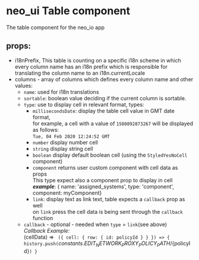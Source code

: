 # neo_ui Table component
The table component for the neo_io app

## props:
* i18nPrefix, This table is counting on a specific i18n scheme in which every column name 
has an i18n prefix which is responsible for translating the column name to an i18n.currentLocale
* columns - array of columns which defines every column name and other values:
    * `name`: used for i18n translations
    * `sortable`: boolean value deciding if the current column is sortable.
    * `type`: use to display cell in relevant format, types:
        * `millisecondsDate`: display the table cell value in GMT date format, 
        <br/> for example, a cell with a value of `1580892873267` will be displayed as follows: 
        <br/> `Tue, 04 Feb 2020 12:24:52 GMT`
        * `number` display number cell
        * `string` display string cell
        * `boolean` display default boolean cell (using the `StyledYesNoCell` component)
        * `component` returns user custom component with cell data as props
        <br/> This type expect also a component prop to display in cell
        <br/> ***example***: { name: 'assigned_systems', type: 'component', component: myComponent}  
        * `link`: display text as link text, table expects a `callback` prop as well 
        <br/> on `link` press the cell data is being sent through the `callback` function
    * `callback` - optional - needed when `type` = `link`(see above)
        <br/>*Callback Example:* <br/> (cellData) => ` ({ cell: { row: { id: policyId } } }) => {
                                                     history.push(`${constants.EDIT_NETWORK_PROXY_POLICY_PATH}/${policyId}`)
                                                   }`
     
